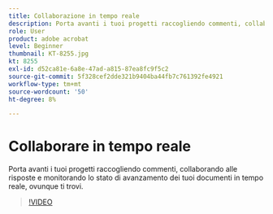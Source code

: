 ```yaml
---
title: Collaborazione in tempo reale
description: Porta avanti i tuoi progetti raccogliendo commenti, collaborando alle risposte e monitorando lo stato di avanzamento dei tuoi documenti in tempo reale, ovunque ti trovi
role: User
product: adobe acrobat
level: Beginner
thumbnail: KT-8255.jpg
kt: 8255
exl-id: d52ca81e-6a8e-47ad-a815-87ea8fc9f5c2
source-git-commit: 5f328cef2dde321b9404ba44fb7c761392fe4921
workflow-type: tm+mt
source-wordcount: '50'
ht-degree: 8%

---
```


# Collaborare in tempo reale

Porta avanti i tuoi progetti raccogliendo commenti, collaborando alle risposte e monitorando lo stato di avanzamento dei tuoi documenti in tempo reale, ovunque ti trovi.

>[!VIDEO](https://video.tv.adobe.com/v/337500?hidetitle=true)
